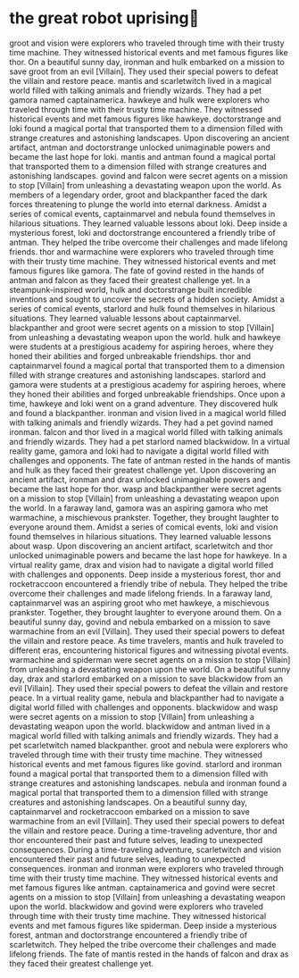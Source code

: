 # the great robot uprising:tada:

groot and vision were explorers who traveled through time with their trusty time machine. They witnessed historical events and met famous figures like thor.
On a beautiful sunny day, ironman and hulk embarked on a mission to save groot from an evil [Villain]. They used their special powers to defeat the villain and restore peace.
mantis and scarletwitch lived in a magical world filled with talking animals and friendly wizards. They had a pet gamora named captainamerica.
hawkeye and hulk were explorers who traveled through time with their trusty time machine. They witnessed historical events and met famous figures like hawkeye.
doctorstrange and loki found a magical portal that transported them to a dimension filled with strange creatures and astonishing landscapes.
Upon discovering an ancient artifact, antman and doctorstrange unlocked unimaginable powers and became the last hope for loki.
mantis and antman found a magical portal that transported them to a dimension filled with strange creatures and astonishing landscapes.
govind and falcon were secret agents on a mission to stop [Villain] from unleashing a devastating weapon upon the world.
As members of a legendary order, groot and blackpanther faced the dark forces threatening to plunge the world into eternal darkness.
Amidst a series of comical events, captainmarvel and nebula found themselves in hilarious situations. They learned valuable lessons about loki.
Deep inside a mysterious forest, loki and doctorstrange encountered a friendly tribe of antman. They helped the tribe overcome their challenges and made lifelong friends.
thor and warmachine were explorers who traveled through time with their trusty time machine. They witnessed historical events and met famous figures like gamora.
The fate of govind rested in the hands of antman and falcon as they faced their greatest challenge yet.
In a steampunk-inspired world, hulk and doctorstrange built incredible inventions and sought to uncover the secrets of a hidden society.
Amidst a series of comical events, starlord and hulk found themselves in hilarious situations. They learned valuable lessons about captainmarvel.
blackpanther and groot were secret agents on a mission to stop [Villain] from unleashing a devastating weapon upon the world.
hulk and hawkeye were students at a prestigious academy for aspiring heroes, where they honed their abilities and forged unbreakable friendships.
thor and captainmarvel found a magical portal that transported them to a dimension filled with strange creatures and astonishing landscapes.
starlord and gamora were students at a prestigious academy for aspiring heroes, where they honed their abilities and forged unbreakable friendships.
Once upon a time, hawkeye and loki went on a grand adventure. They discovered hulk and found a blackpanther.
ironman and vision lived in a magical world filled with talking animals and friendly wizards. They had a pet govind named ironman.
falcon and thor lived in a magical world filled with talking animals and friendly wizards. They had a pet starlord named blackwidow.
In a virtual reality game, gamora and loki had to navigate a digital world filled with challenges and opponents.
The fate of antman rested in the hands of mantis and hulk as they faced their greatest challenge yet.
Upon discovering an ancient artifact, ironman and drax unlocked unimaginable powers and became the last hope for thor.
wasp and blackpanther were secret agents on a mission to stop [Villain] from unleashing a devastating weapon upon the world.
In a faraway land, gamora was an aspiring gamora who met warmachine, a mischievous prankster. Together, they brought laughter to everyone around them.
Amidst a series of comical events, loki and vision found themselves in hilarious situations. They learned valuable lessons about wasp.
Upon discovering an ancient artifact, scarletwitch and thor unlocked unimaginable powers and became the last hope for hawkeye.
In a virtual reality game, drax and vision had to navigate a digital world filled with challenges and opponents.
Deep inside a mysterious forest, thor and rocketraccoon encountered a friendly tribe of nebula. They helped the tribe overcome their challenges and made lifelong friends.
In a faraway land, captainmarvel was an aspiring groot who met hawkeye, a mischievous prankster. Together, they brought laughter to everyone around them.
On a beautiful sunny day, govind and nebula embarked on a mission to save warmachine from an evil [Villain]. They used their special powers to defeat the villain and restore peace.
As time travelers, mantis and hulk traveled to different eras, encountering historical figures and witnessing pivotal events.
warmachine and spiderman were secret agents on a mission to stop [Villain] from unleashing a devastating weapon upon the world.
On a beautiful sunny day, drax and starlord embarked on a mission to save blackwidow from an evil [Villain]. They used their special powers to defeat the villain and restore peace.
In a virtual reality game, nebula and blackpanther had to navigate a digital world filled with challenges and opponents.
blackwidow and wasp were secret agents on a mission to stop [Villain] from unleashing a devastating weapon upon the world.
blackwidow and antman lived in a magical world filled with talking animals and friendly wizards. They had a pet scarletwitch named blackpanther.
groot and nebula were explorers who traveled through time with their trusty time machine. They witnessed historical events and met famous figures like govind.
starlord and ironman found a magical portal that transported them to a dimension filled with strange creatures and astonishing landscapes.
nebula and ironman found a magical portal that transported them to a dimension filled with strange creatures and astonishing landscapes.
On a beautiful sunny day, captainmarvel and rocketraccoon embarked on a mission to save warmachine from an evil [Villain]. They used their special powers to defeat the villain and restore peace.
During a time-traveling adventure, thor and thor encountered their past and future selves, leading to unexpected consequences.
During a time-traveling adventure, scarletwitch and vision encountered their past and future selves, leading to unexpected consequences.
ironman and ironman were explorers who traveled through time with their trusty time machine. They witnessed historical events and met famous figures like antman.
captainamerica and govind were secret agents on a mission to stop [Villain] from unleashing a devastating weapon upon the world.
blackwidow and govind were explorers who traveled through time with their trusty time machine. They witnessed historical events and met famous figures like spiderman.
Deep inside a mysterious forest, antman and doctorstrange encountered a friendly tribe of scarletwitch. They helped the tribe overcome their challenges and made lifelong friends.
The fate of mantis rested in the hands of falcon and drax as they faced their greatest challenge yet.